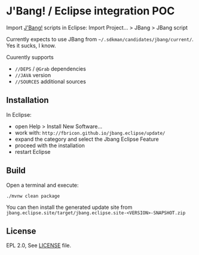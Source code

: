 J'Bang! / Eclipse integration POC
===============================

Import [J'Bang!](https://github.com/jbangdev/jbang) scripts in Eclipse: Import Project... > JBang > JBang script

Currently expects to use JBang from `~/.sdkman/candidates/jbang/current/`. Yes it sucks, I know.

Cuurently supports 
- `//DEPS` / `@Grab` dependencies
- `//JAVA` version
- `//SOURCES` additional sources 

Installation
------------

In Eclipse:

- open Help > Install New Software...
- work with: `http://fbricon.github.io/jbang.eclipse/update/`
- expand the category and select the Jbang Eclipse Feature
- proceed with the installation
- restart Eclipse


Build
-----

Open a terminal and execute:

    ./mvnw clean package
    
You can then install the generated update site from `jbang.eclipse.site/target/jbang.eclipse.site-<VERSION>-SNAPSHOT.zip`

License
-------
EPL 2.0, See [LICENSE](LICENSE) file.

